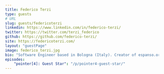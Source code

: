 ```yaml
---
title: Federico Terzi
type: guests
# URL
slug: guests/federicoterzi
linkedin: https://www.linkedin.com/in/federico-terzi/
twitter: https://twitter.com/terzi_federico
github: https://github.com/federico-terzi/
site: https://federicoterzi.com/
layout: "guestPage"
image: federico_terzi.jpg
bio: "Software Engineer based in Bologna (Italy). Creator of espanso.org"
episodes: 
    "pointer[4]: Guest Star": "/p/pointer4-guest-star/"
---
```


